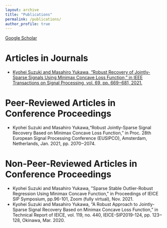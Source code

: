 ```yaml
---
layout: archive
title: "Publications"
permalink: /publications/
author_profile: true
---
```


<!-- {% if author.googlescholar %}
  You can also find my articles on <u><a href="{{author.googlescholar}}">my Google Scholar profile</a>.</u>
{% endif %} -->

<!-- {% include base_path %}

{% for post in site.publications reversed %}
  {% include archive-single.html %}
{% endfor %} -->

[Google Scholar](https://scholar.google.com/citations?user=ziuCr6QAAAAJ&hl=ja&oi=sra) 


# Articles in Journals
* [Kyohei Suzuki and Masahiro Yukawa, “Robust Recovery of Jointly-Sparse Signals Using Minimax Concave Loss Function,” in IEEE Transactions on Signal Processing, vol. 69, pp. 669‒681, 2021.](https://ieeexplore.ieee.org/document/9296314)

# Peer-Reviewed Articles in Conference Proceedings
* Kyohei Suzuki and Masahiro Yukawa,“Robust Jointly-Sparse Signal Recovery Based on Minimax Concave Loss Function,” in Proc. 28th European Signal Processing Conference (EUSIPCO), Amsterdam, Netherlands, Jan. 2021, pp. 2070‒2074.

# Non-Peer-Reviewed Articles in Conference Proceedings
* Kyohei Suzuki and Masahiro Yukawa, "Sparse Stable Outlier-Robust Regression Using Minimax Concave Function," in Proceedings of IEICE SIP Symposium, pp.96-101, Zoom (fully virtual), Nov. 2021.
* Kyohei Suzuki and Masahiro Yukawa, “A Robust Approach to Jointly-Sparse Signal Recovery Based on Minimax Concave Loss Function,” in Technical Report of IEICE, vol. 119, no. 440, IEICE-SIP2019-124, pp. 123‒128, Okinawa, Mar. 2020.